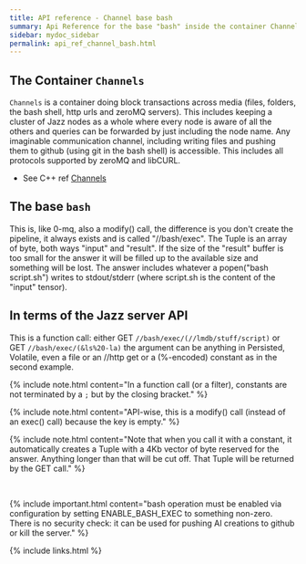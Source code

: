 ```yaml
---
title: API reference - Channel base bash
summary: Api Reference for the base "bash" inside the container Channels
sidebar: mydoc_sidebar
permalink: api_ref_channel_bash.html
---
```


## The Container `Channels`

`Channels` is a container doing block transactions across media (files, folders, the bash shell, http urls and zeroMQ servers). This
includes keeping a cluster of Jazz nodes as a whole where every node is aware of all the others and queries can be forwarded by just
including the node name. Any imaginable communication channel, including writing files and pushing them to github (using git in the bash
shell) is accessible. This includes all protocols supported by zeroMQ and libCURL.

* See C++ ref [Channels](/develop_jazz02/classjazz__elements_1_1Channels.html)

## The base `bash`

This is, like 0-mq, also a modify() call, the difference is you don't create the pipeline, it always exists and is called "//bash/exec".
The Tuple is an array of byte, both ways "input" and "result". If the size of the "result" buffer is too small for the answer it will be
filled up to the available size and something will be lost. The answer includes whatever a popen("bash script.sh") writes to stdout/stderr
(where script.sh is the content of the "input" tensor).

## In terms of the Jazz server API

This is a function call: either GET `//bash/exec/(//lmdb/stuff/script)` or GET `//bash/exec/(&ls%20-la)` the argument can be anything in
Persisted, Volatile, even a file or an //http get or a (%-encoded) constant as in the second example.

{% include note.html content="In a function call (or a filter), constants are not terminated by a `;` but by the closing bracket." %}

{% include note.html content="API-wise, this is a modify() call (instead of an exec() call) because the key is empty." %}

{% include note.html content="Note that when you call it with a constant, it automatically creates a Tuple with a 4Kb vector of byte
reserved for the answer. Anything longer than that will be cut off. That Tuple will be returned by the GET call." %}

<br/>

{% include important.html content="bash operation must be enabled via configuration by setting ENABLE_BASH_EXEC to something non-zero.
There is no security check: it can be used for pushing AI creations to github or kill the server." %}

{% include links.html %}

